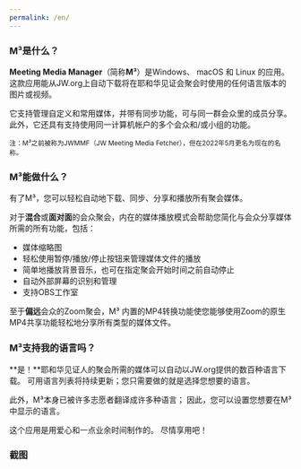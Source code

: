 ```yaml
---
permalink: /en/
---
```

  
### M³是什么？

**Meeting Media Manager**（简称**M³**）是Windows、 macOS 和 Linux 的应用。这款应用能从JW.org上自动下载将在耶和华见证会聚会时使用的任何语言版本的图片或视频。

它支持管理自定义和常用媒体，并带有同步功能，可与同一群会众里的成员分享。此外，它还具有支持使用同一计算机帐户的多个会众和/或小组的功能。

<sup>注：M³之前被称为JWMMF（JW Meeting Media Fetcher），但在2022年5月更名为现在的名称。</sup>

### M³能做什么？

有了M³，您可以轻松自动地下载、同步、分享和播放所有聚会媒体。

对于**混合**或**面对面**的会众聚会，内在的媒体播放模式会帮助您简化与会众分享媒体所需的所有功能，包括：

- 媒体缩略图
- 轻松使用暂停/播放/停止按钮来管理媒体文件的播放
- 简单地播放背景音乐，也可在指定聚会开始时间之前自动停止
- 自动外部屏幕的识别和管理
- 支持OBS工作室

至于**偏远**会众的Zoom聚会，M³ 内置的MP4转换功能使您能够使用Zoom的原生MP4共享功能轻松地分享所有类型的媒体文件。

### M³支持我的语言吗？

**是！**耶和华见证人的聚会所需的媒体可以自动以JW.org提供的数百种语言下载。 可用语言列表将持续更新；您只需要做的就是选择您想要的语言。

此外，M³本身已被许多志愿者翻译成许多种语言； 因此，您可以设置您想要在M³中显示的语言。

这个应用是用爱心和一点业余时间制作的。 尽情享用吧！

### 截图

